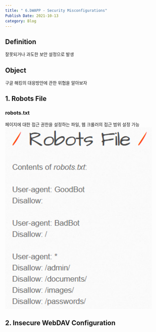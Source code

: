 ```yaml
---
title: " 6.bWAPP - Security Misconfigurations"
Publish Date: 2021-10-13
category: Blog
---
```


<h2>Definition</h2>
잘못되거나 과도한 보안 설정으로 발생



<h2>Object</h2>
구글 해킹의 대응방안에 관한 위협을 알아보자



<h2>1. Robots File</h2>
<h3>robots.txt</h3>
페이지에 대한 접근 권한을 설정하는 파일, 웹 크롤러의 접근 범위 설정 가능

<img src="20211012_003838.png" alt="20211012_003838" style="zoom: 150%;" />



<h2>2. Insecure WebDAV Configuration</h2>



